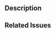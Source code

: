 ## Description

<!-- Write a brief description of the changes introduced by this PR -->

## Related Issues

<!--
  Link to the issue that is fixed by this PR ... (if there is one)
  e.g. Fixes #1234, Addresses #1234, Related to #1234, etc.
-->
